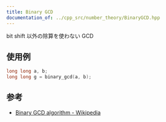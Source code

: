```yaml
---
title: Binary GCD
documentation_of: ../cpp_src/number_theory/BinaryGCD.hpp
---
```


bit shift 以外の除算を使わない GCD

## 使用例

``` cpp
long long a, b;
long long g = binary_gcd(a, b);
```

## 参考

- [Binary GCD algorithm - Wikipedia](https://en.wikipedia.org/wiki/Binary_GCD_algorithm)